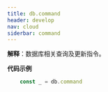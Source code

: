 ```yaml
---
title: db.command
header: develop
nav: cloud
siderbar: command
---
```


 

**解释**：数据库相关查询及更新指令。

**代码示例**

```js
    const _ = db.command
```

